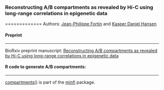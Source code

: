 ### Reconstructing A/B compartments as revealed by Hi-C using long-range correlations in epigenetic data
=============
Authors: [Jean-Philippe Fortin](mailto:zerbino@ebi.ac.uk) and [Kasper Daniel Hansen](mailto:khansen@jhsph.edu)


#### Preprint
------------
BioRxiv preprint manuscript: 
[Reconstructing A/B compartments as revealed by Hi-C using long-range correlations in epigenetic data](http://biorxiv.org/content/early/2015/06/03/019000)

#### R code to generate A/B compartments:
------------

[compartments()](https://github.com/kasperdanielhansen/minfi/blob/master/R/compartments.R) is part of the [minfi](https://github.com/kasperdanielhansen/minfi) package.
